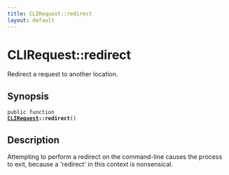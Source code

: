 ```yaml
---
title: CLIRequest::redirect
layout: default
---
```


# CLIRequest::redirect

Redirect a request to another location.

## Synopsis

<code>public function <b><a href="CLIRequest">CLIRequest</a>::redirect</b>()</code>

## Description

Attempting to perform a redirect on the command-line causes the
process to exit, because a 'redirect' in this context is
nonsensical.

